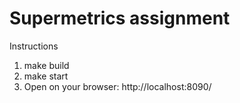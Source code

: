 # Supermetrics assignment

Instructions

1. make build
2. make start
3. Open on your browser: http://localhost:8090/
